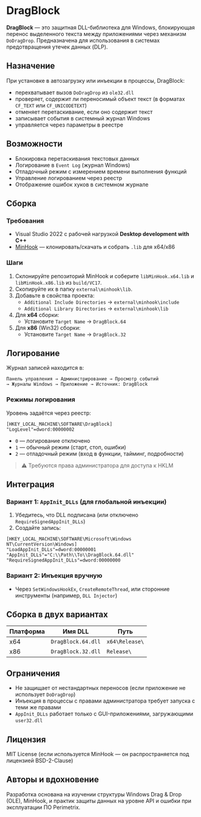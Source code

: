 # DragBlock

**DragBlock** — это защитная DLL-библиотека для Windows, блокирующая перенос выделенного текста между приложениями через механизм `DoDragDrop`. Предназначена для использования в системах предотвращения утечек данных (DLP).

## Назначение

При установке в автозагрузку или инъекции в процессы, DragBlock:

- перехватывает вызов `DoDragDrop` из `ole32.dll`
- проверяет, содержит ли переносимый объект текст (в форматах `CF_TEXT` или `CF_UNICODETEXT`)
- отменяет перетаскивание, если оно содержит текст
- записывает события в системный журнал Windows
- управляется через параметры в реестре

## Возможности

- Блокировка перетаскивания текстовых данных
- Логирование в `Event Log` (журнал Windows)
- Отладочный режим с измерением времени выполнения функций
- Управление логированием через реестр
- Отображение ошибок хуков в системном журнале

##  Сборка

### Требования

- Visual Studio 2022 с рабочей нагрузкой **Desktop development with C++**
- [MinHook](https://github.com/TsudaKageyu/minhook) — клонировать/скачать и собрать `.lib` для x64/x86

### Шаги

1. Склонируйте репозиторий MinHook и соберите `libMinHook.x64.lib` и `libMinHook.x86.lib` из `build/VC17`.
2. Скопируйте их в папку `external\minhook\lib`.
3. Добавьте в свойства проекта:
   - `Additional Include Directories` → `external\minhook\include`
   - `Additional Library Directories` → `external\minhook\lib`
4. Для **x64** сборки:
   - Установите `Target Name` → `DragBlock.64`
5. Для **x86** (Win32) сборки:
   - Установите `Target Name` → `DragBlock.32`

## Логирование

Журнал записей находится в:

```
Панель управления → Администрирование → Просмотр событий
→ Журналы Windows → Приложение → Источник: DragBlock
```

### Режимы логирования

Уровень задаётся через реестр:

```reg
[HKEY_LOCAL_MACHINE\SOFTWARE\DragBlock]
"LogLevel"=dword:00000002
```

- `0` — логирование отключено
- `1` — обычный режим (старт, стоп, ошибки)
- `2` — отладочный режим (вход в функции, тайминг, подробности)

> ⚠️ Требуются права администратора для доступа к HKLM

## Интеграция

### Вариант 1: `AppInit_DLLs` (для глобальной инъекции)

1. Убедитесь, что DLL подписана (или отключено `RequireSignedAppInit_DLLs`)
2. Создайте запись:

```reg
[HKEY_LOCAL_MACHINE\SOFTWARE\Microsoft\Windows NT\CurrentVersion\Windows]
"LoadAppInit_DLLs"=dword:00000001
"AppInit_DLLs"="C:\\Path\\To\\DragBlock.64.dll"
"RequireSignedAppInit_DLLs"=dword:00000000
```

### Вариант 2: Инъекция вручную

- Через `SetWindowsHookEx`, `CreateRemoteThread`, или сторонние инструменты (например, `DLL Injector`)

## Сборка в двух вариантах

| Платформа | Имя DLL             | Путь             |
|-----------|---------------------|------------------|
| x64       | `DragBlock.64.dll` | `x64\Release\` |
| x86       | `DragBlock.32.dll` | `Release\`      |

## Ограничения

- Не защищает от нестандартных переносов (если приложение не использует `DoDragDrop`)
- Инъекция в процессы с правами администратора требует запуска с теми же правами
- `AppInit_DLLs` работает только с GUI-приложениями, загружающими `user32.dll`

## Лицензия

MIT License (если используется MinHook — он распространяется под лицензией BSD-2-Clause)

## Авторы и вдохновение

Разработка основана на изучении структуры Windows Drag & Drop (OLE), MinHook, и практик защиты данных на уровне API и ошибки при эксплуатации ПО Perimetrix.
